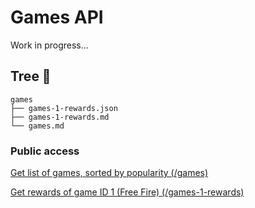 # Games API

Work in progress...

## Tree 🌲

```less
games
├── games-1-rewards.json
├── games-1-rewards.md
└── games.md
```

### Public access

[Get list of games, sorted by popularity (/games)](./games/games.md)

[Get rewards of game ID 1 (Free Fire) (/games-1-rewards)](./games/games-1-rewards.md)
